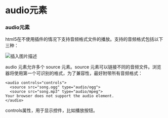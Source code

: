 audio元素
===================

###  audio元素
html5在不使用插件的情况下支持音频格式文件的播放。支持的音频格式包括以下三种：

![插入图片描述][1]
 
audio 元素允许多个 source 元素。source 元素可以链接不同的音频文件。浏览器将使用第一个可识别的格式，为了兼容性，最好附带所有音频格式：

    <audio controls="controls">
      <source src="song.ogg" type="audio/ogg">
      <source src="song.mp3" type="audio/mpeg">
    Your browser does not support the audio element.
    </audio>
controls属性，用于显示控件，比如播放按钮。

  [1]: /file/view/images%2FHTML--CSS--JS%2FHTML%2F%E7%9B%B8%E5%85%B3%E6%96%87%E4%BB%B6%2F21.1PNG